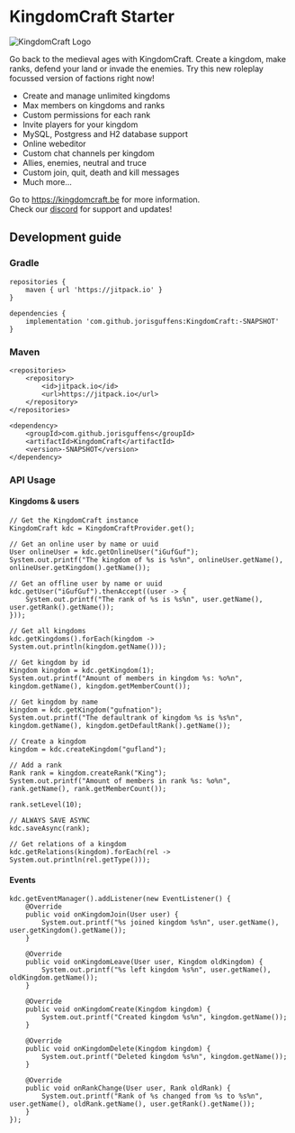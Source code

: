 # KingdomCraft Starter

![KingdomCraft Logo](https://repository-images.githubusercontent.com/89062719/1c4d5500-6283-11eb-80c4-6806320076e9)

Go back to the medieval ages with KingdomCraft. Create a kingdom, make ranks, defend your land or invade the enemies. Try this new roleplay focussed version of factions right now!

* Create and manage unlimited kingdoms
* Max members on kingdoms and ranks
* Custom permissions for each rank
* Invite players for your kingdom
* MySQL, Postgress and H2 database support
* Online webeditor
* Custom chat channels per kingdom
* Allies, enemies, neutral and truce
* Custom join, quit, death and kill messages
* Much more...

Go to https://kingdomcraft.be for more information. <br/>
Check our [discord](https://discord.gg/UFEcurxWsV) for support and updates!

## Development guide

### Gradle

```
repositories {
    maven { url 'https://jitpack.io' }
}

dependencies {
    implementation 'com.github.jorisguffens:KingdomCraft:-SNAPSHOT'
}
```

### Maven

```
<repositories>
    <repository>
        <id>jitpack.io</id>
        <url>https://jitpack.io</url>
    </repository>
</repositories>

<dependency>
    <groupId>com.github.jorisguffens</groupId>
    <artifactId>KingdomCraft</artifactId>
    <version>-SNAPSHOT</version>
</dependency>
```

### API Usage

#### Kingdoms & users
```
// Get the KingdomCraft instance
KingdomCraft kdc = KingdomCraftProvider.get();

// Get an online user by name or uuid
User onlineUser = kdc.getOnlineUser("iGufGuf");
System.out.printf("The kingdom of %s is %s%n", onlineUser.getName(), onlineUser.getKingdom().getName());

// Get an offline user by name or uuid
kdc.getUser("iGufGuf").thenAccept((user -> {
    System.out.printf("The rank of %s is %s%n", user.getName(), user.getRank().getName());
}));

// Get all kingdoms
kdc.getKingdoms().forEach(kingdom -> System.out.println(kingdom.getName()));

// Get kingdom by id
Kingdom kingdom = kdc.getKingdom(1);
System.out.printf("Amount of members in kingdom %s: %o%n", kingdom.getName(), kingdom.getMemberCount());

// Get kingdom by name
kingdom = kdc.getKingdom("gufnation");
System.out.printf("The defaultrank of kingdom %s is %s%n", kingdom.getName(), kingdom.getDefaultRank().getName());

// Create a kingdom
kingdom = kdc.createKingdom("gufland");

// Add a rank
Rank rank = kingdom.createRank("King");
System.out.printf("Amount of members in rank %s: %o%n", rank.getName(), rank.getMemberCount());

rank.setLevel(10);

// ALWAYS SAVE ASYNC
kdc.saveAsync(rank);

// Get relations of a kingdom
kdc.getRelations(kingdom).forEach(rel -> System.out.println(rel.getType()));
```

#### Events
```
kdc.getEventManager().addListener(new EventListener() {
    @Override
    public void onKingdomJoin(User user) {
        System.out.printf("%s joined kingdom %s%n", user.getName(), user.getKingdom().getName());
    }

    @Override
    public void onKingdomLeave(User user, Kingdom oldKingdom) {
        System.out.printf("%s left kingdom %s%n", user.getName(), oldKingdom.getName());
    }

    @Override
    public void onKingdomCreate(Kingdom kingdom) {
        System.out.printf("Created kingdom %s%n", kingdom.getName());
    }

    @Override
    public void onKingdomDelete(Kingdom kingdom) {
        System.out.printf("Deleted kingdom %s%n", kingdom.getName());
    }

    @Override
    public void onRankChange(User user, Rank oldRank) {
        System.out.printf("Rank of %s changed from %s to %s%n", user.getName(), oldRank.getName(), user.getRank().getName());
    }
});
```

